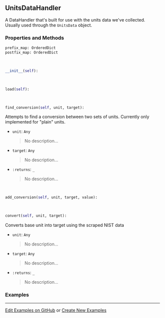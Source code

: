 ## <a id="McUtils.Data.ConstantsData.UnitsDataHandler">UnitsDataHandler</a>
A DataHandler that's built for use with the units data we've collected.
Usually used through the `UnitsData` object.

### Properties and Methods
```python
prefix_map: OrderedDict
postfix_map: OrderedDict
```
<a id="McUtils.Data.ConstantsData.UnitsDataHandler.__init__">&nbsp;</a>
```python
__init__(self): 
```

<a id="McUtils.Data.ConstantsData.UnitsDataHandler.load">&nbsp;</a>
```python
load(self): 
```

<a id="McUtils.Data.ConstantsData.UnitsDataHandler.find_conversion">&nbsp;</a>
```python
find_conversion(self, unit, target): 
```
Attempts to find a conversion between two sets of units. Currently only implemented for "plain" units.
- `unit`: `Any`
    >No description...
- `target`: `Any`
    >No description...
- `:returns`: `_`
    >No description...

<a id="McUtils.Data.ConstantsData.UnitsDataHandler.add_conversion">&nbsp;</a>
```python
add_conversion(self, unit, target, value): 
```

<a id="McUtils.Data.ConstantsData.UnitsDataHandler.convert">&nbsp;</a>
```python
convert(self, unit, target): 
```
Converts base unit into target using the scraped NIST data
- `unit`: `Any`
    >No description...
- `target`: `Any`
    >No description...
- `:returns`: `_`
    >No description...

### Examples


___

[Edit Examples on GitHub](https://github.com/McCoyGroup/References/edit/gh-pages/Documentation/examples/McUtils/Data/ConstantsData/UnitsDataHandler.md) or 
[Create New Examples](https://github.com/McCoyGroup/References/new/gh-pages/?filename=Documentation/examples/McUtils/Data/ConstantsData/UnitsDataHandler.md)